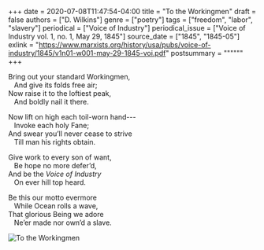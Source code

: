 +++
date = 2020-07-08T11:47:54-04:00
title = "To the Workingmen"
draft = false
authors = ["D. Wilkins"]
genre = ["poetry"]
tags = ["freedom", "labor", "slavery"]
periodical = ["Voice of Industry"]
periodical_issue = ["Voice of Industry vol. 1, no. 1, May 29, 1845"]
source_date = ["1845", "1845-05"]
exlink = "https://www.marxists.org/history/usa/pubs/voice-of-industry/1845/v1n01-w001-may-29-1845-voi.pdf"
postsummary = """"""
+++

Bring out your standard Workingmen,\
&nbsp; &nbsp;And give its folds free air;\
Now raise it to the loftiest peak,\
&nbsp; &nbsp;And boldly nail it there.<!--more-->

Now lift on high each toil-worn hand---\
&nbsp; &nbsp;Invoke each holy Fane;\
And swear you’ll never cease to strive\
&nbsp; &nbsp;Till man his rights obtain.

Give work to every son of want,\
&nbsp; &nbsp;Be hope no more defer’d,\
And be the *Voice of Industry*\
&nbsp; &nbsp;On ever hill top heard.

Be this our motto evermore\
&nbsp; &nbsp;While Ocean rolls a wave,\
That glorious Being we adore\
&nbsp; &nbsp;Ne’er made nor own’d a slave.

![To the Workingmen](/images/totheworkingmen.jpg)

